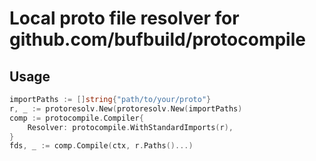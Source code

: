 # Local proto file resolver for github.com/bufbuild/protocompile

## Usage

``` go
importPaths := []string{"path/to/your/proto"}
r, _ := protoresolv.New(protoresolv.New(importPaths)
comp := protocompile.Compiler{
	Resolver: protocompile.WithStandardImports(r),
}
fds, _ := comp.Compile(ctx, r.Paths()...)
```
